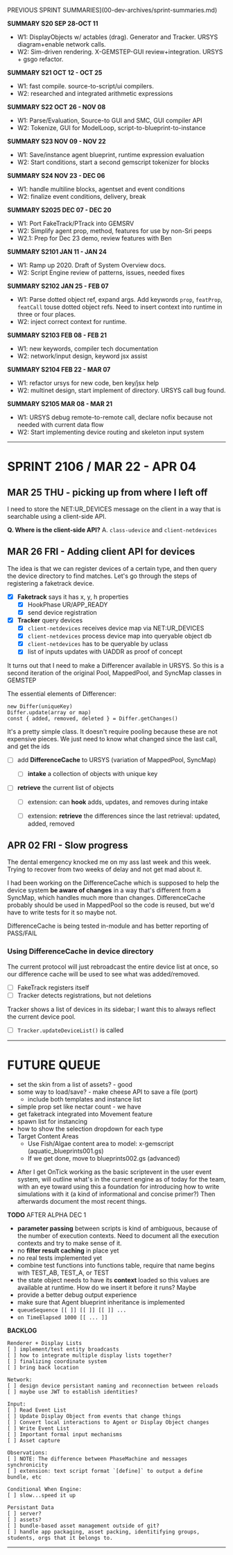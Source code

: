 PREVIOUS SPRINT SUMMARIES](00-dev-archives/sprint-summaries.md)

**SUMMARY S20 SEP 28-OCT 11**

* W1: DisplayObjects w/ actables (drag). Generator and Tracker. URSYS diagram+enable network calls.
* W2: Sim-driven rendering. X-GEMSTEP-GUI review+integration. URSYS + gsgo refactor. 

**SUMMARY S21 OCT 12 - OCT 25**

* W1: fast compile. source-to-script/ui compilers.
* W2: researched and integrated arithmetic expressions

**SUMMARY S22 OCT 26 - NOV 08**

* W1: Parse/Evaluation, Source-to GUI and SMC, GUI compiler API
* W2: Tokenize, GUI for ModelLoop, script-to-blueprint-to-instance

**SUMMARY S23 NOV 09 - NOV 22**

* W1: Save/instance agent blueprint, runtime expression evaluation
* W2: Start conditions, start a second gemscript tokenizer for blocks

**SUMMARY S24 NOV 23 - DEC 06**

* W1: handle multiline blocks, agentset and event conditions
* W2: finalize event conditions, delivery, break

**SUMMARY S2025 DEC 07 - DEC 20**

* W1: Port FakeTrack/PTrack into GEMSRV
* W2: Simplify agent prop, method, features for use by non-Sri peeps
* W2.1: Prep for Dec 23 demo, review features with Ben

**SUMMARY S2101 JAN 11 - JAN 24**

* W1: Ramp up 2020. Draft of System Overview docs.
* W2: Script Engine review of patterns, issues, needed fixes

**SUMMARY S2102 JAN 25 - FEB 07**

* W1: Parse dotted object ref, expand args. Add keywords `prop`, `featProp`, `featCall` touse dotted object refs. Need to insert context into runtime in three or four places.
* W2: inject correct context for runtime.

**SUMMARY S2103 FEB 08 - FEB 21**

* W1: new keywords, compiler tech documentation
* W2: network/input design, keyword jsx assist

**SUMMARY S2104 FEB 22 - MAR 07**

* W1: refactor ursys for new code, ben key/jsx help
* W2: multinet design, start implement of directory. URSYS call bug found.

**SUMMARY S2105 MAR 08 - MAR 21**

* W1: URSYS debug remote-to-remote call, declare nofix because not needed with current data flow
* W2: Start implementing device routing and skeleton input system 

---

# SPRINT 2106 / MAR 22 - APR 04

## MAR 25 THU - picking up from where I left off

I need to store the NET:UR_DEVICES message on the client in a way that is searchable using a client-side API. 

**Q. Where is the client-side API?**
A. `class-udevice` and `client-netdevices` 

## MAR 26 FRI - Adding client API for devices

The idea is that we can register devices of a certain type, and then query the device directory to find matches. Let's go through the steps of registering a faketrack device.

* [x] **Faketrack** says it has x, y, h properties
  * [x] HookPhase UR/APP_READY
  * [x] send device registration
* [x] **Tracker** query devices
  * [x] `client-netdevices` receives device map via NET:UR_DEVICES
  * [x] `client-netdevices` process device map into queryable object db
  * [x] `client-netdevices` has to be queryable by uclass
  * [x] list of inputs updates with UADDR as proof of concept

It turns out that I need to make a Differencer available in URSYS. So this is a second iteration of the original Pool, MappedPool, and SyncMap classes in GEMSTEP

The essential elements of Differencer:

```
new Differ(uniqueKey)
Differ.update(array or map)
const { added, removed, deleted } = Differ.getChanges()
```

It's a pretty simple class. It doesn't require pooling because these are not expensive pieces. We just need to know what changed since the last call, and get the ids

* [ ] add **DifferenceCache** to URSYS (variation of MappedPool, SyncMap)

  * [ ] **intake** a collection of objects with unique key
* [ ] **retrieve** the current list of objects
  * [ ] extension: can **hook** adds, updates, and removes during intake
  * [ ] extension: **retrieve** the differences since the last retrieval: updated, added, removed
  
  

## APR 02 FRI - Slow progress

The dental emergency knocked me on my ass last week and this week. Trying to recover from two weeks of delay and not get mad about it.

I had been working on the DifferenceCache which is supposed to help the device system **be aware of changes** in a way that's different from a SyncMap, which handles much more than changes. DifferenceCache probably should be used in MappedPool so the code is reused, but we'd have to write tests for it so maybe not.

DifferenceCache is being tested in-module and has better reporting of PASS/FAIL

### Using DifferenceCache in device directory

The current protocol will just rebroadcast the entire device list at once, so our difference cache will be used to see what was added/removed.

* [ ] FakeTrack registers itself
* [ ] Tracker detects registrations, but not deletions

Tracker shows a list of devices in its sidebar; I want this to always reflect the current device pool.

* [ ] `Tracker.updateDeviceList()` is called 






---

# FUTURE QUEUE

+ set the skin from a list of assets? - good
+ some way to load/save? - make cheese API to save a file (port)
  + include both templates and instance list
+ simple prop set like nectar count - we have
+ get faketrack integrated into Movement feature
+ spawn list for instancing
+ how to show the selection dropdown for each type
+ Target Content Areas
  + Use Fish/Algae content area to model: x-gemscript (aquatic_blueprints001.gs)
  + If we get done, move to blueprints002.gs (advanced)

* After I get OnTick working as the basic scriptevent in the user event system, will outline what's in the current engine as of today for the team, with an eye toward using this a foundation for introducing how to write simulations with it (a kind of informational and concise primer?) Then afterwards document the most recent things.

**TODO** AFTER ALPHA DEC 1

* **parameter passing** between scripts is kind of ambiguous, because of the number of execution contexts. Need to document all the execution contexts and try to make sense of it.
* no **filter result caching** in place yet
* no real tests implemented yet
* combine test functions into functions table, require that name begins with TEST_AB, TEST_A, or TEST
* the state object needs to have its **context** loaded so this values are available at runtime. How do we insert it before it runs? Maybe 
* provide a better debug output experience
* make sure that Agent blueprint inheritance is implemented
* `queueSequence [[ ]] [[ ]] [[ ]] ...`
* `on TimeElapsed 1000 [[ ... ]]`

**BACKLOG**

```
Renderer + Display Lists
[ ] implement/test entity broadcasts
[ ] how to integrate multiple display lists together?
[ ] finalizing coordinate system
[ ] bring back location

Network:
[ ] design device persistant naming and reconnection between reloads
[ ] maybe use JWT to establish identities? 

Input:
[ ] Read Event List
[ ] Update Display Object from events that change things
[ ] Convert local interactions to Agent or Display Object changes
[ ] Write Event List
[ ] Important formal input mechanisms
[ ] Asset capture 

Observations:
[ ] NOTE: The difference between PhaseMachine and messages synchronicity
[ ] extension: text script format `[define]` to output a define bundle, etc

Conditional When Engine:
[ ] slow...speed it up

Persistant Data
[ ] server?
[ ] assets?
[ ] bundle-based asset management outside of git?
[ ] handle app packaging, asset packing, identitifying groups, students, orgs that it belongs to. 

```

---

